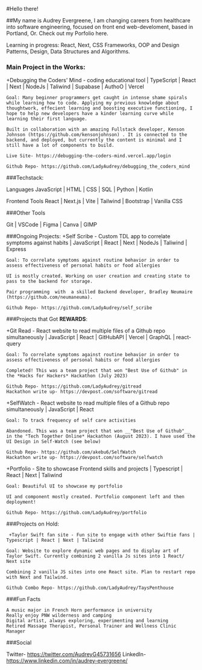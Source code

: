 #Hello there!

##My name is Audrey Evergreene, I am changing careers from healthcare into software engineering, focused on front end web-develoment, based in Portland, Or.
Check out my Porfolio here.

Learning in progress: React, Next, CSS Frameworks, OOP and Design Patterns, Design, Data Structures and Algorithms.

### Main Project in the Works:
  +Debugging the Coders' Mind - coding educational tool | TypeScript | React | Next | NodeJs | Taliwind | Supabase | AuthoO | Vercel
    
    Goal: Many beginner programmers get caught in intense shame spirals while learning how to code. Applying my previous knowledge about thoughtwork, effecient learning and boosting executive functioning, I hope to help new developers have a kinder learning curve while learning their first language.
    
    Built in collaboration with an amazing Fullstack developer, Kenson Johnson (https://github.com/kensonjohnson) . It is connected to the backend, and deployed, but currently the content is minimal and I still have a lot of components to build.

    Live Site- https://debugging-the-coders-mind.vercel.app/login
    
    Github Repo- https://github.com/LadyAudrey/debugging_the_coders_mind


###Techstack:

Languages
JavaScript | HTML | CSS | SQL | Python | Kotlin

Frontend Tools
React | Next.js | Vite | Tailwind | Bootstrap | Vanilla CSS

###Other Tools

Git | VSCode | Figma | Canva | GIMP

###Ongoing Projects:
 +Self Scribe - Custom TDL app to correlate symptoms against habits | JavaScript | React | Next | NodeJs | Taliwind | Express
      
    Goal: To correlate symptoms against routine behavior in order to assess effectiveness of personal habits or food allergies

    UI is mostly created. Working on user creation and creating state to pass to the backend for storage.
    
    Pair programming  with  a skilled Backend developer, Bradley Neumaire (https://github.com/neumaneuma).  

    Github Repo- https://github.com/LadyAudrey/self_scribe

###Projects that Got **REWARDS**:

 +Git Read - React website to read multiple files of a Github repo simultaneously | JavaScript | React | GitHubAPI | Vercel | GraphQL | react-query
      
    Goal: To correlate symptoms against routine behavior in order to assess effectiveness of personal habits or food allergies

    Completed! This was a team project that won "Best Use of Github" in the *Hacks for Hackers* Hackathon (July 2023)

    Github Repo- https://github.com/LadyAudrey/gitread
    Hackathon write up- https://devpost.com/software/gitread

 +SelfWatch - React website to read multiple files of a Github repo simultaneously | JavaScript | React
      
    Goal: To track frequency of self care activities

    Abandoned. This was a team project that won __"Best Use of Github"__ in the "Tech Together Online* Hackathon (August 2023). I have used the UI Design in Self-Watch (see below)

    Github Repo- https://github.com/akebu6/SelfWatch
    Hackathon write up- https://devpost.com/software/selfwatch

 +Portfolio - Site to showcase Frontend skills and projects | Typescript | React | Next | Taliwind
      
    Goal: Beautiful UI to showcase my portfolio
    
    UI and component mostly created. Portfolio component left and then deployment!
    
    Github Repo- https://github.com/LadyAudrey/portfolio

###Projects on Hold:

     +Taylor Swift fan site - Fun site to engage with other Swiftie fans | Typescript | React | Next | Taliwind
    
    Goal: Website to explore dynamic web pages and to display art of Taylor Swift. Currently combining 2 vanilla Js sites into 1 React/ Next site

    Combining 2 vanilla JS sites into one React site. Plan to restart repo with Next and Tailwind.
    
    Github Combo Repo- https://github.com/LadyAudrey/TaysPenthouse

###Fun Facts

    A music major in French Horn performance in university
    Really enjoy PNW wilderness and camping
    Digital artist, always exploring, experimenting and learning
    Retired Massage Therapist, Personal Trainer and Wellness Clinic Manager

###Social

Twitter- https://twitter.com/AudreyG45731656
LinkedIn- https://www.linkedin.com/in/audrey-evergreene/
